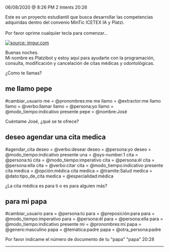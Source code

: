 

06/08/2020 @
8:26
PM
2
Intents
20:26
 
Este es un proyecto estudiantil que busca desarrollar las competencias adquiridas dentro del convenio MinTic ICETEX IA y Platzi. </br> </br> Por favor oprime cualquier tecla para comenzar...
 
<a href="https://imgur.com/fMUI13D"><img src="https://i.imgur.com/fMUI13D.jpg" title="source: imgur.com" /></a>
 
<div class="msgj">Buenas noches.</div>
 
<div class="msgj">Mi nombre es Platzibot y estoy aquí para ayudarte con la programación, consulta, modificación y cancelación de citas médicas y odontológicas.</div>
 
¿Como te llamas?
## me llamo pepe
#cambiar_usuario
me = @pronombres:me
me llamo = @extractor:me llamo
llamo = @verbo:llamar
llamo = @persona:yo
llamo = @modo_tiempo:indicativo presente
pepe = @nombre:José
 
 
Cuéntame José, ¿qué se te ofrece?
## deseo agendar una cita medica
#agendar_cita
deseo = @verbo:desear
deseo = @persona:yo
deseo = @modo_tiempo:indicativo presente
una = @sys-number:1
cita = @persona:tú
cita = @modo_tiempo:imperativo
cita = @persona:él
cita = @persona:ella
cita = @verbo:citar
cita = @modo_tiempo:indicativo presente
cita medica = @opción:médica
cita medica = @tramite:Salud
medica = @dato:tipo_de_cita
medica = @especialidad:médica
 
¿La cita médica es para ti o es para alguien más?
## para mi papa
#cambiar_usuario
para = @persona:tú
para = @preposición:para
para = @modo_tiempo:imperativo
para = @persona:él
para = @persona:ella
para = @modo_tiempo:indicativo presente
mi = @pronombres:mí
papa = @genero:masculino
papa = @temática:padre
papa = @otra_persona:padre
 
Por favor indicame el número de documento de tu "papa" "papa"
20:28

---
